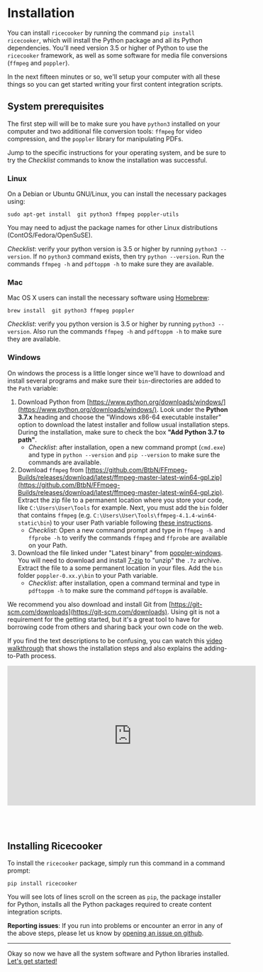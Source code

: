 Installation
============

You can install `ricecooker` by running the command `pip install ricecooker`,
which will install the Python package and all its Python dependencies.
You'll need version 3.5 or higher of Python to use the `ricecooker` framework,
as well as some software for media file conversions (`ffmpeg` and  `poppler`).

In the next fifteen minutes or so, we'll setup your computer with all these things
so you can get started writing your first content integration scripts.


System prerequisites
--------------------
The first step will will be to make sure you have `python3` installed on your
computer and two additional file conversion tools: `ffmpeg` for video compression,
and the `poppler` library for manipulating PDFs.

Jump to the specific instructions for your operating system, and be sure to try
the *Checklist* commands to know the installation was successful.


### Linux
On a Debian or Ubuntu GNU/Linux, you can install the necessary packages using:

    sudo apt-get install  git python3 ffmpeg poppler-utils

You may need to adjust the package names for other Linux distributions (ContOS/Fedora/OpenSuSE).

*Checklist*: verify your python version is 3.5 or higher by running `python3 --version`.
If no `python3` command exists, then try `python --version`.
Run the commands `ffmpeg -h` and `pdftoppm -h` to make sure they are available.


### Mac
Mac OS X users can install the necessary software using [Homebrew](https://brew.sh/):

    brew install  git python3 ffmpeg poppler

*Checklist*: verify you python version is 3.5 or higher by running `python3 --version`.
Also run the commands `ffmpeg -h` and `pdftoppm -h` to make sure they are available.



### Windows
On windows the process is a little longer since we'll have to download and install
several programs and make sure their `bin`-directories are added to the `Path` variable:

1. Download Python from [https://www.python.org/downloads/windows/](https://www.python.org/downloads/windows/).
   Look under the **Python 3.7.x** heading and choose the "Windows x86-64 executable installer"
   option to download the latest installer and follow usual installation steps.
   During the installation, make sure to check the box **"Add Python 3.7 to path"**.
     - *Checklist*: after installation, open a new command prompt (`cmd.exe`) and
       type in `python --version` and `pip --version` to make sure the commands are available.
2. Download `ffmpeg` from [https://github.com/BtbN/FFmpeg-Builds/releases/download/latest/ffmpeg-master-latest-win64-gpl.zip](https://github.com/BtbN/FFmpeg-Builds/releases/download/latest/ffmpeg-master-latest-win64-gpl.zip).
   Extract the zip file to a permanent location where you store your code,
   like `C:\Users\User\Tools` for example. Next, you must add the `bin` folder
   that contains `ffmpeg` (e.g. `C:\Users\User\Tools\ffmpeg-4.1.4-win64-static\bin`)
   to your user Path variable following [these instructions](https://www.computerhope.com/issues/ch000549.htm).
     - *Checklist*: Open a new command prompt and type in `ffmpeg -h` and `ffprobe -h`
       to verify the commands `ffmpeg` and `ffprobe` are available on your Path.
3. Download the file linked under "Latest binary" from [poppler-windows](http://blog.alivate.com.au/poppler-windows/).
   You will need to download and install [7-zip](https://www.7-zip.org/) to "unzip"
   the `.7z` archive. Extract the file to a some permanent location in your files.
   Add the `bin` folder `poppler-0.xx.y\bin` to your Path variable.
     - *Checklist*: after installation, open a command terminal and type in
       `pdftoppm -h` to make sure the command `pdftoppm` is available.

We recommend you also download and install Git from [https://git-scm.com/downloads](https://git-scm.com/downloads).
Using git is not a requirement for the getting started, but it's a great tool to
have for borrowing code from others and sharing back your own code on the web.

If you find the text descriptions to be confusing, you can watch this
[video walkthrough](http://youtube.com/watch?v=LxK8_BOSy-8) that shows the
installation steps and also explains the adding-to-Path process.


<iframe width="560" height="315" src="https://www.youtube.com/embed/LxK8_BOSy-8" frameborder="0" allow="accelerometer; autoplay; encrypted-media; gyroscope; picture-in-picture" allowfullscreen></iframe>
<div style="height:50px;">&nbsp;</div>



Installing Ricecooker
---------------------
To install the `ricecooker` package, simply run this command in a command prompt:

    pip install ricecooker

You will see lots of lines scroll on the screen as `pip`, the package installer for Python,
installs all the Python packages required to create content integration scripts.

**Reporting issues**: If you run into problems or encounter an error in any of the above steps,
please let us know by [opening an issue on github](https://github.com/learningequality/ricecooker/issues).

------

Okay so now we have all the system software and Python libraries installed.
[Let's get started!](tutorial/gettingstarted.html)
